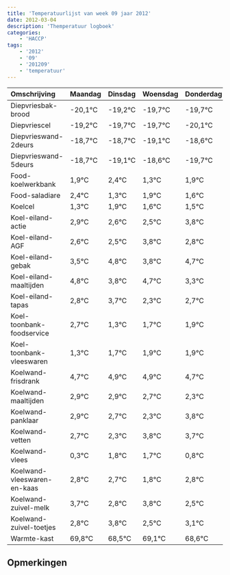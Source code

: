 ```yaml
---
title: 'Temperatuurlijst van week 09 jaar 2012'
date: 2012-03-04
description: 'Themperatuur logboek'
categories:
    - 'HACCP'
tags:
    - '2012'
    - '09'
    - '201209'
    - 'temperatuur'
---
```

|Omschrijving|Maandag|Dinsdag|Woensdag|Donderdag|Vrijdag|Zaterdag|Zondag|
|:---|:---|:---|:---|:---|:---|:---|:---|
|Diepvriesbak-brood|-20,1°C|-19,2°C|-19,7°C|-19,7°C|-20,1°C|-19,6°C|-20,7°C|
|Diepvriescel|-19,2°C|-19,7°C|-19,7°C|-20,1°C|-19,6°C|-20,7°C|-20,1°C|
|Diepvrieswand-2deurs|-18,7°C|-18,7°C|-19,1°C|-18,6°C|-19,7°C|-19,1°C|-19,4°C|
|Diepvrieswand-5deurs|-18,7°C|-19,1°C|-18,6°C|-19,7°C|-19,1°C|-19,4°C|-19,5°C|
|Food-koelwerkbank|1,9°C|2,4°C|1,3°C|1,9°C|1,6°C|1,5°C|2,8°C|
|Food-saladiare|2,4°C|1,3°C|1,9°C|1,6°C|1,5°C|2,8°C|1,8°C|
|Koelcel|1,3°C|1,9°C|1,6°C|1,5°C|2,8°C|1,8°C|2,7°C|
|Koel-eiland-actie|2,9°C|2,6°C|2,5°C|3,8°C|2,8°C|3,7°C|2,3°C|
|Koel-eiland-AGF|2,6°C|2,5°C|3,8°C|2,8°C|3,7°C|2,3°C|2,7°C|
|Koel-eiland-gebak|3,5°C|4,8°C|3,8°C|4,7°C|3,3°C|3,7°C|3,9°C|
|Koel-eiland-maaltijden|4,8°C|3,8°C|4,7°C|3,3°C|3,7°C|3,9°C|3,9°C|
|Koel-eiland-tapas|2,8°C|3,7°C|2,3°C|2,7°C|2,9°C|2,9°C|2,7°C|
|Koel-toonbank-foodservice|2,7°C|1,3°C|1,7°C|1,9°C|1,9°C|1,7°C|1,3°C|
|Koel-toonbank-vleeswaren|1,3°C|1,7°C|1,9°C|1,9°C|1,7°C|1,3°C|2,8°C|
|Koelwand-frisdrank|4,7°C|4,9°C|4,9°C|4,7°C|4,3°C|5,8°C|5,7°C|
|Koelwand-maaltijden|2,9°C|2,9°C|2,7°C|2,3°C|3,8°C|3,7°C|2,8°C|
|Koelwand-panklaar|2,9°C|2,7°C|2,3°C|3,8°C|3,7°C|2,8°C|3,8°C|
|Koelwand-vetten|2,7°C|2,3°C|3,8°C|3,7°C|2,8°C|3,8°C|2,5°C|
|Koelwand-vlees|0,3°C|1,8°C|1,7°C|0,8°C|1,8°C|0,5°C|1,1°C|
|Koelwand-vleeswaren-en-kaas|2,8°C|2,7°C|1,8°C|2,8°C|1,5°C|2,1°C|1,6°C|
|Koelwand-zuivel-melk|3,7°C|2,8°C|3,8°C|2,5°C|3,1°C|2,6°C|2,9°C|
|Koelwand-zuivel-toetjes|2,8°C|3,8°C|2,5°C|3,1°C|2,6°C|2,9°C|3,0°C|
|Warmte-kast|69,8°C|68,5°C|69,1°C|68,6°C|68,9°C|69,0°C|68,3°C|

## Opmerkingen


